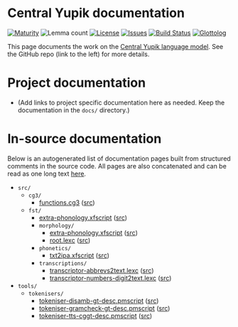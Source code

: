 # Central Yupik documentation

[![Maturity](https://img.shields.io/endpoint?url=https%3A%2F%2Fraw.githubusercontent.com%2Fgiellalt%2Flang-esu%2Fgh-pages%2Fmaturity.json)](https://giellalt.github.io/MaturityClassification.html)
![Lemma count](https://img.shields.io/endpoint?url=https%3A%2F%2Fraw.githubusercontent.com%2Fgiellalt%2Flang-esu%2Fgh-pages%2Flemmacount.json)
[![License](https://img.shields.io/github/license/giellalt/lang-esu)](https://github.com/giellalt/lang-esu/blob/main/LICENSE)
[![Issues](https://img.shields.io/github/issues/giellalt/lang-esu)](https://github.com/giellalt/lang-esu/issues)
[![Build Status](https://builds.giellalt.org/api/badge/lang-esu?label=CI)](https://builds.giellalt.org/pipelines/lang-esu/builds/latest)
[![Glottolog](https://img.shields.io/badge/Glottolog-green)](https://glottolog.org/resource/languoid/id/cent2127)

This page documents the work on the [Central Yupik language model](http://github.com/giellalt/lang-esu). See the GitHub repo (link to the left) for more details.

# Project documentation

* (Add links to project specific documentation here as needed. Keep the documentation in the `docs/` directory.)

# In-source documentation

Below is an autogenerated list of documentation pages built from structured comments in the source code. All pages are also concatenated and can be read as one long text [here](esu.md).

* `src/`
    * `cg3/`
        * [functions.cg3](src-cg3-functions.cg3.html) ([src](https://github.com/giellalt/lang-esu/blob/main/src/cg3/functions.cg3))
    * `fst/`
        * [extra-phonology.xfscript](src-fst-extra-phonology.xfscript.html) ([src](https://github.com/giellalt/lang-esu/blob/main/src/fst/extra-phonology.xfscript))
        * `morphology/`
            * [extra-phonology.xfscript](src-fst-morphology-extra-phonology.xfscript.html) ([src](https://github.com/giellalt/lang-esu/blob/main/src/fst/morphology/extra-phonology.xfscript))
            * [root.lexc](src-fst-morphology-root.lexc.html) ([src](https://github.com/giellalt/lang-esu/blob/main/src/fst/morphology/root.lexc))
        * `phonetics/`
            * [txt2ipa.xfscript](src-fst-phonetics-txt2ipa.xfscript.html) ([src](https://github.com/giellalt/lang-esu/blob/main/src/fst/phonetics/txt2ipa.xfscript))
        * `transcriptions/`
            * [transcriptor-abbrevs2text.lexc](src-fst-transcriptions-transcriptor-abbrevs2text.lexc.html) ([src](https://github.com/giellalt/lang-esu/blob/main/src/fst/transcriptions/transcriptor-abbrevs2text.lexc))
            * [transcriptor-numbers-digit2text.lexc](src-fst-transcriptions-transcriptor-numbers-digit2text.lexc.html) ([src](https://github.com/giellalt/lang-esu/blob/main/src/fst/transcriptions/transcriptor-numbers-digit2text.lexc))
* `tools/`
    * `tokenisers/`
        * [tokeniser-disamb-gt-desc.pmscript](tools-tokenisers-tokeniser-disamb-gt-desc.pmscript.html) ([src](https://github.com/giellalt/lang-esu/blob/main/tools/tokenisers/tokeniser-disamb-gt-desc.pmscript))
        * [tokeniser-gramcheck-gt-desc.pmscript](tools-tokenisers-tokeniser-gramcheck-gt-desc.pmscript.html) ([src](https://github.com/giellalt/lang-esu/blob/main/tools/tokenisers/tokeniser-gramcheck-gt-desc.pmscript))
        * [tokeniser-tts-cggt-desc.pmscript](tools-tokenisers-tokeniser-tts-cggt-desc.pmscript.html) ([src](https://github.com/giellalt/lang-esu/blob/main/tools/tokenisers/tokeniser-tts-cggt-desc.pmscript))
